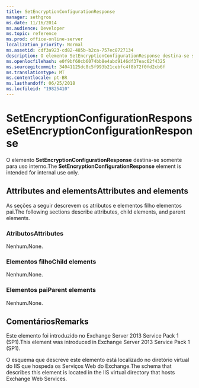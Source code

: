 ```yaml
---
title: SetEncryptionConfigurationResponse
manager: sethgros
ms.date: 11/16/2014
ms.audience: Developer
ms.topic: reference
ms.prod: office-online-server
localization_priority: Normal
ms.assetid: cdf3a923-cd82-485b-b2ca-757ec8727134
description: O elemento SetEncryptionConfigurationResponse destina-se somente para uso interno.
ms.openlocfilehash: e0f9bf60cb6074bb8e4abd9146df37eac62f4325
ms.sourcegitcommit: 34041125dc8c5f993b21cebfc4f8b72f0fd2cb6f
ms.translationtype: MT
ms.contentlocale: pt-BR
ms.lasthandoff: 06/25/2018
ms.locfileid: "19825410"
---
```

# <a name="setencryptionconfigurationresponse"></a><span data-ttu-id="62f71-103">SetEncryptionConfigurationResponse</span><span class="sxs-lookup"><span data-stu-id="62f71-103">SetEncryptionConfigurationResponse</span></span>

<span data-ttu-id="62f71-104">O elemento **SetEncryptionConfigurationResponse** destina-se somente para uso interno.</span><span class="sxs-lookup"><span data-stu-id="62f71-104">The **SetEncryptionConfigurationResponse** element is intended for internal use only.</span></span> 

## <a name="attributes-and-elements"></a><span data-ttu-id="62f71-105">Attributes and elements</span><span class="sxs-lookup"><span data-stu-id="62f71-105">Attributes and elements</span></span>

<span data-ttu-id="62f71-106">As seções a seguir descrevem os atributos e elementos filho elementos pai.</span><span class="sxs-lookup"><span data-stu-id="62f71-106">The following sections describe attributes, child elements, and parent elements.</span></span>
  
### <a name="attributes"></a><span data-ttu-id="62f71-107">Atributos</span><span class="sxs-lookup"><span data-stu-id="62f71-107">Attributes</span></span>

<span data-ttu-id="62f71-108">Nenhum.</span><span class="sxs-lookup"><span data-stu-id="62f71-108">None.</span></span>
  
### <a name="child-elements"></a><span data-ttu-id="62f71-109">Elementos filho</span><span class="sxs-lookup"><span data-stu-id="62f71-109">Child elements</span></span>

<span data-ttu-id="62f71-110">Nenhum.</span><span class="sxs-lookup"><span data-stu-id="62f71-110">None.</span></span>
  
### <a name="parent-elements"></a><span data-ttu-id="62f71-111">Elementos pai</span><span class="sxs-lookup"><span data-stu-id="62f71-111">Parent elements</span></span>

<span data-ttu-id="62f71-112">Nenhum.</span><span class="sxs-lookup"><span data-stu-id="62f71-112">None.</span></span>
  
## <a name="remarks"></a><span data-ttu-id="62f71-113">Comentários</span><span class="sxs-lookup"><span data-stu-id="62f71-113">Remarks</span></span>

<span data-ttu-id="62f71-114">Este elemento foi introduzido no Exchange Server 2013 Service Pack 1 (SP1).</span><span class="sxs-lookup"><span data-stu-id="62f71-114">This element was introduced in Exchange Server 2013 Service Pack 1 (SP1).</span></span>
  
<span data-ttu-id="62f71-115">O esquema que descreve este elemento está localizado no diretório virtual do IIS que hospeda os Serviços Web do Exchange.</span><span class="sxs-lookup"><span data-stu-id="62f71-115">The schema that describes this element is located in the IIS virtual directory that hosts Exchange Web Services.</span></span>
  

